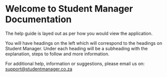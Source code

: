 # Welcome to Student Manager Documentation

The help guide is layed out as per how you would view the application.  

You will have headings on the left which will correspond to the headings on Student Manager.  Under each heading will be a subheading with the explanation, steps to follow and more information. 

For additional help, information or suggestions, please email us on:
support@studentmanager.co.za
